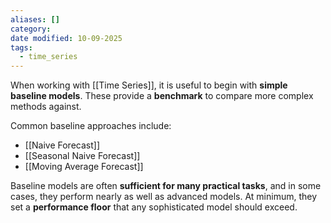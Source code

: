 ```yaml
---
aliases: []
category:
date modified: 10-09-2025
tags:
  - time_series
---
```

When working with [[Time Series]], it is useful to begin with **simple baseline models**. These provide a **benchmark** to compare more complex methods against.

Common baseline approaches include:

* [[Naive Forecast]]
* [[Seasonal Naive Forecast]]
* [[Moving Average Forecast]]

Baseline models are often **sufficient for many practical tasks**, and in some cases, they perform nearly as well as advanced models. At minimum, they set a **performance floor** that any sophisticated model should exceed.
